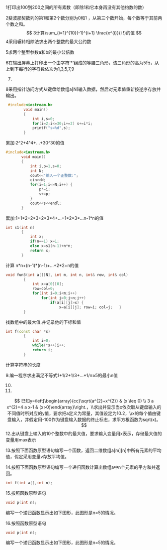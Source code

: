 1打印出100到200之间的所有素数（即除1和它本身再没有其他约数的数）

2斐波那契数列的第1和第2个数分别为0和1 ，从第三个数开始，每个数等于其前两个数之和。
$$
3计算\sum_{i=1}^{10}(-1)^{i+1} \frac{x^{i}}{i !}的值
$$
4采用辗转相除法求出两个整数的最大公约数

5求两个整型参数a和b的最小公倍数

6在输出屏幕上打印出一个由字符’*’组成的等腰三角形，该三角形的高为5行，从上到下每行的字符数依次为1,3,5,7,9

7.

8采用指针访问方式从键盘给数组a[N]输入数据，然后对元素值重新按逆序存放并输出。

```c++
 #include<iostream.h>
        void main()
        {
	        int i,s=0;
	        for(i=2;i<=30;i+=2) s+=i*i;
	        printf("s=%d",s);
        }

```

累加:2^2+4^4+...+30^30的值

```c++
#include<iostream.h>
       void main()
       {
	       int i,p=1,s=0;
	       int N;
	       cout<<"输入一个正整数:";
	       cin>>N;
	       for(i=1;i<=N;i++) {
		       p*=i;
		       s+=p;
	       }
	       cout<<s<<endl;
       }

```

累加:1+1\*2+2\*3+2\*3\*4+...+1\*2\*3\*...n-1\*n的值

```C++
int s1(int n)
       {
	       int x;
           if(n==1) x=1;
           else x=s1(n-1)+n*n;
           return x;
       }

```

计算 n\*n+(n-1)\*(n-1)+...+2\*2+n的值

```c++
void fun3(int a[][N], int m, int n, int& row, int& col)
        {
	        int x=a[0][0];
            row=col=0;
	        for(int i=0;i<m;i++)
		        for(int j=0;j<n;j++)
                    if(a[i][j]>x) {
				        x=a[i][j]; row=i; col=j;   }
        }

```

找数组中的最大值,并记录他的下标和值

```C++
int f(const char *s)
        {
            int i=0;
            while(*s++)i++;
            return i;
        }

```

计算字符串的长度

9.编一程序求出满足不等式1+1/2+1/3+...+1/n≥5的最小n值



10.

11.
$$
已知y=\left[\begin{array}{cc}\sqrt{a^{2}+x^{2}} & (x \leq 0) \\ 3 a x^{2}+4 a x-1 & (x>0)\end{array}\right.，\\求出并显示当x依次取从键盘输入的不同值时所对应的y值，要求把a定义为常量，其值设定为10.2，\\x的每个值由键盘输入，并假定用-100作为键盘输入数据的终止标志，求平方根函数为sqrt(x)。
$$
12.出从键盘上输入的10个整数中的最大值，要求输入变量用x表示，存储最大值的变量用max表示

13.按照下面函数原型语句编写一个函数，返回二维数组a[m][n]中所有元素的平均值，假定采用变量v存放平均值。

14.按照下面函数原型语句编写一个递归函数计算出数组a中n个元素的平方和并返回。

```C
int f(int a[],int n);
```

15.按照函数原型语句

```c
void p(int n);
```

编写一个递归函数显示出如下图形，此图形是n=5的情况。

16.按照函数原型语句

```c
void p(int n);
```

编写一个递归函数显示出如下图形，此图形是n=5的情况。